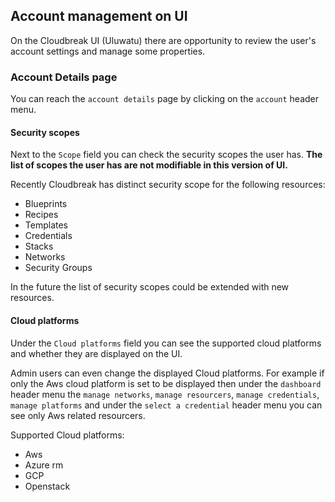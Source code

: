 

## Account management on UI

On the Cloudbreak UI (Uluwatu) there are opportunity to review the user's account settings and manage some properties.

### Account Details page

You can reach the `account details` page by clicking on the `account` header menu.

#### Security scopes

Next to the `Scope` field you can check the security scopes the user has. **The list of scopes the user has are not modifiable in this version of UI.**

Recently Cloudbreak has distinct security scope for the following resources:

 - Blueprints
 - Recipes
 - Templates
 - Credentials
 - Stacks
 - Networks
 - Security Groups

In the future the list of security scopes could be extended with new resources.

#### Cloud platforms

Under the `Cloud platforms` field you can see the supported cloud platforms and whether they are displayed on the UI.

Admin users can even change the displayed Cloud platforms.
For example if only the Aws cloud platform is set to be displayed then under the `dashboard` header menu the `manage networks`, `manage resourcers`, `manage credentials`, `manage platforms` and under the `select a credential` header menu you can see only Aws related resourcers.

Supported Cloud platforms:

 - Aws
 - Azure rm
 - GCP
 - Openstack

